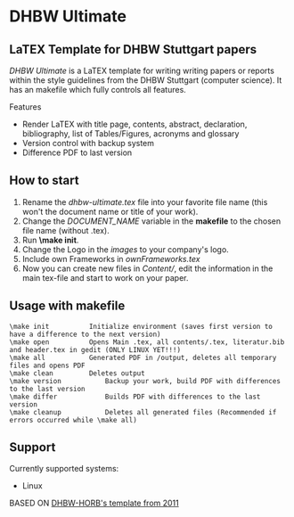 DHBW Ultimate
=============
## LaTEX Template for DHBW Stuttgart papers
_DHBW Ultimate_ is a LaTEX template for writing writing papers or reports within the style guidelines from the DHBW Stuttgart (computer science).
It has an makefile which fully controls all features.

Features
  + Render LaTEX with title page, contents, abstract, declaration, bibliography, list of Tables/Figures, acronyms and glossary
  + Version control with backup system
  + Difference PDF to last version

## How to start
1. Rename the _dhbw-ultimate.tex_ file into your favorite file name (this won't the document name or title of your work).
2. Change the *DOCUMENT_NAME* variable in the **makefile** to the chosen file name (without .tex).
3. Run **\make init**. 
4. Change the Logo in the *images* to your company's logo.
5. Include own Frameworks in *ownFrameworks.tex*
6. Now you can create new files in *Content/*, edit the information in the main tex-file and start to work on your paper. 

## Usage with makefile
	\make init			Initialize environment (saves first version to have a difference to the next version)
	\make open			Opens Main .tex, all contents/.tex, literatur.bib and header.tex in gedit (ONLY LINUX YET!!!)
	\make all			Generated PDF in /output, deletes all temporary files and opens PDF
	\make clean			Deletes output
	\make version			Backup your work, build PDF with differences to the last version
	\make differ			Builds PDF with differences to the last version 
	\make cleanup			Deletes all generated files (Recommended if errors occurred while \make all)
	
## Support
Currently supported systems:
   + Linux



BASED ON [DHBW-HORB's template from 2011](https://github.com/dhbw-horb/latexVorlageEnglisch/commits/master)
